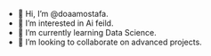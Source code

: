 - 👋 Hi, I’m @doaamostafa.
- 👀 I’m interested in Ai feild.
- 🌱 I’m currently learning Data Science.
- 💞️ I’m looking to collaborate on advanced projects. 

<!---
doaamostafa67988/doaamostafa67988 is a ✨ special ✨ repository because its `README.md` (this file) appears on your GitHub profile.
You can click the Preview link to take a look at your changes.
--->
